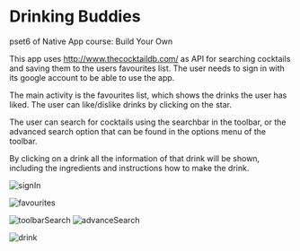 # Drinking Buddies
pset6 of Native App course: Build Your Own

This app uses http://www.thecocktaildb.com/ as API for searching cocktails and saving them to the users favourites list. The user needs to sign in with its google account to be able to use the app.

The main activity is the favourites list, which shows the drinks the user has liked. The user can like/dislike drinks by clicking on the star.

The user can search for cocktails using the searchbar in the toolbar, or the advanced search option that can be found in the options menu of the toolbar. 

By clicking on a drink all the information of that drink will be shown, including the ingredients and instructions how to make the drink.

![signIn](signIn.png)

![favourites](favourites.png)

![toolbarSearch](toolbarSearch.png)
![advanceSearch](advancedSearch.png)

![drink](drink.png)
